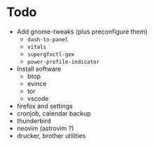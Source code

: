 # Todo

- Add gnome-tweaks (plus preconfigure them)
  - `dash-to-panel`
  - `vitals`
  - `supergfxctl-gex`
  - `power-profile-indicator`
- Install software
  - btop
  - evince
  - tor
  - vscode
- firefox and settings
- cronjob, calendar backup
- thunderbird
- neovim (astrovim ?)
- drucker, brother utilities

